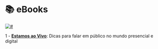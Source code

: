 # 📚 eBooks 

[![#](https://img.shields.io/badge/licence-CC--BY--4.0-blue.svg)](#)

1 - **[Estamos ao Vivo](eBook%20-%20ESTAMOS%20AO%20VIVO.pdf)**: Dicas para falar em público no mundo presencial e digital
